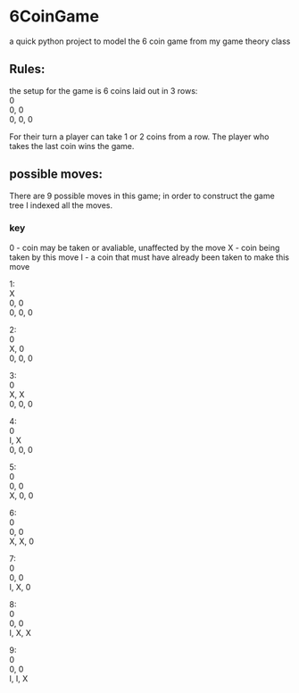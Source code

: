 # 6CoinGame
a quick python project to model the 6 coin game from my game theory class

## Rules:
the setup for the game is 6 coins laid out in 3 rows:  
0  
0, 0  
0, 0, 0  

For their turn a player can take 1 or 2 coins from a row.
The player who takes the last coin wins the game.

## possible moves:
There are 9 possible moves in this game; in order to construct the game tree I indexed all the moves.
### key
0 - coin may be taken or avaliable, unaffected by the move
X - coin being taken by this move
I - a coin that must have already been taken to make this move

1:  
X  
0, 0  
0, 0, 0  

2:  
0  
X, 0  
0, 0, 0  

3:  
0  
X, X  
0, 0, 0  

4:  
0  
I, X  
0, 0, 0  

5:  
0  
0, 0  
X, 0, 0  

6:  
0  
0, 0  
X, X, 0  

7:  
0  
0, 0  
I, X, 0  

8:  
0  
0, 0  
I, X, X  

9:  
0  
0, 0  
I, I, X  
